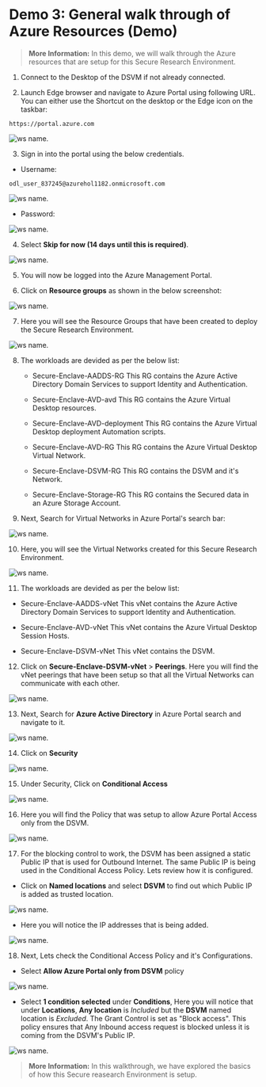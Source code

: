 # **Demo 3: General walk through of Azure Resources (Demo)**

>**More Information:**
>In this demo, we will walk through the Azure resources that are setup for this Secure Research Environment.

1. Connect to the Desktop of the DSVM if not already connected.

2. Launch Edge browser and navigate to Azure Portal using following URL. You can either use the Shortcut on the desktop or the Edge icon on the taskbar:     
```
https://portal.azure.com
```
![ws name.](media/img83.png)				

3. Sign in into the portal using the below credentials.
- Username:
```
odl_user_837245@azurehol1182.onmicrosoft.com
```
![ws name.](media/img84.png)	

- Password: **<inject key="Demo Admin Password" />**

![ws name.](media/img85.png)

4. Select **Skip for now (14 days until this is required)**.

![ws name.](media/img86.png)

5. You will now be logged into the Azure Management Portal.

6. Click on **Resource groups** as shown in the below screenshot:

![ws name.](media/img87.png)

7. Here you will see the Resource Groups that have been created to deploy the Secure Research Environment.

![ws name.](media/img90.png)

8. The workloads are devided as per the below list:
   - Secure-Enclave-AADDS-RG
      This RG contains the Azure Active Directory Domain Services to support Identity and Authentication.

   - Secure-Enclave-AVD-avd
      This RG contains the Azure Virtual Desktop resources.

   - Secure-Enclave-AVD-deployment
      This RG contains the Azure Virtual Desktop deployment Automation scripts.

   - Secure-Enclave-AVD-RG
      This RG contains the Azure Virtual Desktop Virtual Network.

   - Secure-Enclave-DSVM-RG
      This RG contains the DSVM and it's Network.

   - Secure-Enclave-Storage-RG
      This RG contains the Secured data in an Azure Storage Account.

9. Next, Search for Virtual Networks in Azure Portal's search bar:

![ws name.](media/img91.png)

10. Here, you will see the Virtual Networks created for this Secure Research Environment.

![ws name.](media/img92.png)

11. The workloads are devided as per the below list:
   - Secure-Enclave-AADDS-vNet
      This vNet contains the Azure Active Directory Domain Services to support Identity and Authentication.

   - Secure-Enclave-AVD-vNet
      This vNet contains the Azure Virtual Desktop Session Hosts.
   
   - Secure-Enclave-DSVM-vNet
      This vNet contains the DSVM.

12. Click on **Secure-Enclave-DSVM-vNet** > **Peerings**. Here you will find the vNet peerings that have been setup so that all the Virtual Networks can communicate with each other.

![ws name.](media/img93.png)

13. Next, Search for **Azure Active Directory** in Azure Portal search and navigate to it.

![ws name.](media/img94.png)

14. Click on **Security**

![ws name.](media/img96.png)

15. Under Security, Click on **Conditional Access**

![ws name.](media/img97.png)

16. Here you will find the Policy that was setup to allow Azure Portal Access only from the DSVM.

![ws name.](media/img98.png)

17. For the blocking control to work, the DSVM has been assigned a static Public IP that is used for Outbound Internet. The same Public IP is being used in the Conditional Access Policy. Lets review how it is configured.

   - Click on **Named locations**  and select **DSVM** to find out which Public IP is added as trusted location.
   
   ![ws name.](media/img100.png)

   - Here you will notice the IP addresses that is being added.
   
   ![ws name.](media/img101.png)

18. Next, Lets check the Conditional Access Policy and it's Configurations.

   - Select **Allow Azure Portal only from DSVM** policy
   
   ![ws name.](media/img102.png)

   - Select **1 condition selected** under **Conditions**, Here you will notice that under **Locations**, **Any location** is *Included* but the **DSVM** named location is *Excluded*. The Grant Control is set as "Block access". This policy ensures that Any Inbound access request is blocked unless it is coming from the DSVM's Public IP.
   
   ![ws name.](media/img104.png)

>**More Information:**
>In this walkthrough, we have explored the basics of how this Secure reasearch Environment is setup.